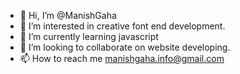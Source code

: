 - 👋 Hi, I’m @ManishGaha
- 👀 I’m interested in creative font end development.
- 🌱 I’m currently learning javascript
- 💞️ I’m looking to collaborate on website developing.
- 📫 How to reach me manishgaha.info@gmail.com

<!---
ManishGaha/ManishGaha is a ✨ special ✨ repository because its `README.md` (this file) appears on your GitHub profile.
You can click the Preview link to take a look at your changes.
--->

